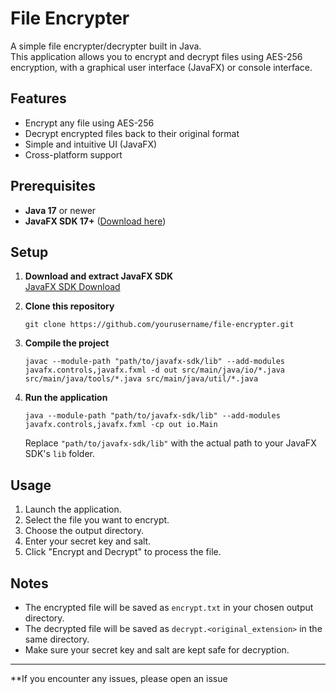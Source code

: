 # File Encrypter

A simple file encrypter/decrypter built in Java.  
This application allows you to encrypt and decrypt files using AES-256 encryption, with a graphical user interface (JavaFX) or console interface.

## Features

- Encrypt any file using AES-256
- Decrypt encrypted files back to their original format
- Simple and intuitive UI (JavaFX)
- Cross-platform support

## Prerequisites

- **Java 17** or newer
- **JavaFX SDK 17+** ([Download here](https://gluonhq.com/products/javafx/))

## Setup

1. **Download and extract JavaFX SDK**  
   [JavaFX SDK Download](https://gluonhq.com/products/javafx/)

2. **Clone this repository**
   ```
   git clone https://github.com/yourusername/file-encrypter.git
   ```

3. **Compile the project**
   ```
   javac --module-path "path/to/javafx-sdk/lib" --add-modules javafx.controls,javafx.fxml -d out src/main/java/io/*.java src/main/java/tools/*.java src/main/java/util/*.java
   ```

4. **Run the application**
   ```
   java --module-path "path/to/javafx-sdk/lib" --add-modules javafx.controls,javafx.fxml -cp out io.Main
   ```

   Replace `"path/to/javafx-sdk/lib"` with the actual path to your JavaFX SDK's `lib` folder.

## Usage

1. Launch the application.
2. Select the file you want to encrypt.
3. Choose the output directory.
4. Enter your secret key and salt.
5. Click "Encrypt and Decrypt" to process the file.

## Notes

- The encrypted file will be saved as `encrypt.txt` in your chosen output directory.
- The decrypted file will be saved as `decrypt.<original_extension>` in the same directory.
- Make sure your secret key and salt are kept safe for decryption.

---

**If you encounter any issues, please open an issue